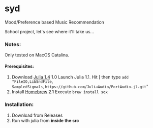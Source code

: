 # syd

Mood/Preference based Music Recommendation

School project, let's see where it'll take us...

### Notes:

Only tested on MacOS Catalina.

#### Prerequisites:

1. Download [Julia 1.4](https://julialang.org/downloads/)
    1.0  Launch Julia
    1.1. Hit ] then type `add "FileIO,LibSndFile, SampledSignals,https://github.com/JuliaAudio/PortAudio.jl.git`"
2. Install [Homebrew](https://brew.sh)
    2.1  Execute `brew install sox`

### Installation:

1. Download from Releases
2. Run with julia from **inside the src**
